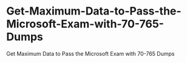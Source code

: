 # Get-Maximum-Data-to-Pass-the-Microsoft-Exam-with-70-765-Dumps
Get Maximum Data to Pass the Microsoft Exam with 70-765 Dumps
